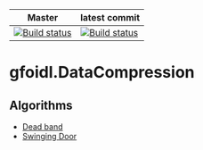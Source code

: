 | Master | latest commit |  
| -- | -- |  
| [![Build status](https://ci.appveyor.com/api/projects/status/6u91hjy3x3s6vqda/branch/master?svg=true)](https://ci.appveyor.com/project/GntherFoidl/datacompression/branch/master) | [![Build status](https://ci.appveyor.com/api/projects/status/6u91hjy3x3s6vqda?svg=true)](https://ci.appveyor.com/project/GntherFoidl/datacompression) |  

# gfoidl.DataCompression

## Algorithms

* [Dead band](./doc/DeadBand.md)  
* [Swinging Door](./doc/SwingingDoor.md)

